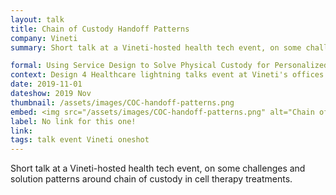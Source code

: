 ```yaml
---
layout: talk
title: Chain of Custody Handoff Patterns
company: Vineti
summary: Short talk at a Vineti-hosted health tech event, on some challenges and solution patterns around chain of custody in cell therapy treatments.

formal: Using Service Design to Solve Physical Custody for Personalized Cancer Treatments
context: Design 4 Healthcare lightning talks event at Vineti's offices in San Francisco
date: 2019-11-01
dateshow: 2019 Nov
thumbnail: /assets/images/COC-handoff-patterns.png
embed: <img src="/assets/images/COC-handoff-patterns.png" alt="Chain of Custody handoffs">
label: No link for this one!
link: 
tags: talk event Vineti oneshot
---
```


Short talk at a Vineti-hosted health tech event, on some challenges and solution patterns around chain of custody in cell therapy treatments.